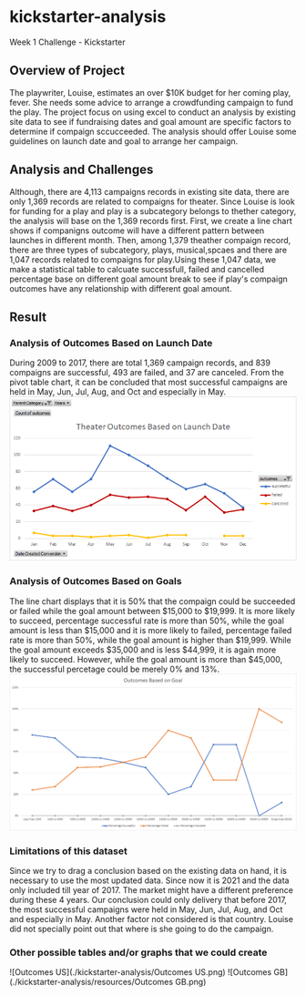 # kickstarter-analysis
Week 1 Challenge - Kickstarter
## Overview of Project
  The playwriter, Louise, estimates an over $10K budget for her coming play, fever. She needs some advice to arrange a crowdfunding campaign to fund the play.
  The project focus on using excel to conduct an analysis by existing site data to see if fundraising dates and goal amount are specific factors to determine if compaign sccucceeded. The analysis should offer Louise some guidelines on launch date and goal to arrange her campaign.
## Analysis and Challenges
  Although, there are 4,113 campaigns records in existing site data, there are only 1,369 records are related to compaigns for theater. Since Louise is look for funding for a play and play is a subcategory belongs to thether category, the analysis will base on the 1,369 records first. First, we create a line chart shows if companigns outcome will have a different pattern between launches in different month. 
  Then, among 1,379 theather compaign record, there are three types of subcategory, plays, musical,spcaes and there are 1,047 records related to compaigns for play.Using these 1,047 data, we make a statistical table to calcuate successfull, failed and cancelled percentage base on different goal amount break to see if play's compaign outcomes have any relationship with different goal amount.
## Result
### Analysis of Outcomes Based on Launch Date
  During 2009 to 2017, there are total 1,369 campaign records, and 839 compaigns are successful, 493 are failed, and 37 are canceled. From the pivot table chart, it can be concluded that most successful campaigns are held in May, Jun, Jul, Aug, and Oct and especially in May. 
![Theater_Outcomes_vs_Launch](./resources/Theater_Outcomes_vs_Launch.png)
### Analysis of Outcomes Based on Goals
  The line chart displays that it is 50% that the compaign could be succeeded or failed while the goal amount between $15,000 to $19,999. It is more likely to succeed, percentage successful rate is more than 50%, while the goal amount is less than $15,000 and it is more likely to failed, percentage failed rate is more than 50%, while the goal amount is higher than $19,999. While the goal amount exceeds $35,000 and is less $44,999, it is again more likely to succeed. However, while the goal amount is more than $45,000, the successful percetage could be merely 0% and 13%.
![Outcomes_vs_Goals](./resources/Outcomes_vs_Goals.png)
### Limitations of this dataset
  Since we try to drag a conclusion based on the existing data on hand, it is necessary to use the most updated data. Since now it is 2021 and the data only included till year of  2017. The market might have a different preference during these 4 years. Our conclusion could only delivery that before 2017, the most successful campaigns were held in May, Jun, Jul, Aug, and Oct and especially in May.
  Another factor not considered is that country. Louise did not specially point out that where is she going to do the campaign. 
###  Other possible tables and/or graphs that we could create
![Outcomes US](./kickstarter-analysis/Outcomes US.png)
![Outcomes GB](./kickstarter-analysis/resources/Outcomes GB.png)
